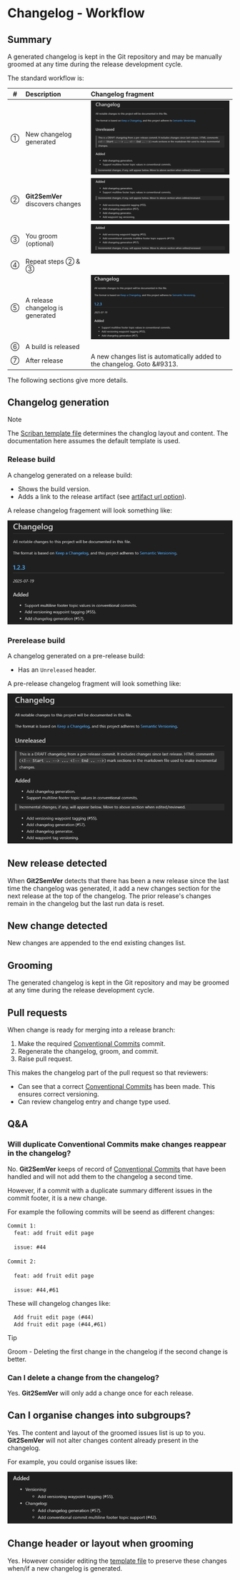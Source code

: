 ﻿---
uid: changelog-workflow
---

# Changelog - Workflow

## Summary

A generated changelog is kept in the Git repository and may be manually groomed at any time
during the release development cycle.

The standard workflow is:

| #       | Description                       | Changelog fragment    |
|  :--:   | :--                               | :-- |
| &#9312; | New changelog generated           | ![New prerelease changelog code fragment](../../../Images/changelog_draft_frag_02_700x375.png) |
| &#9313; | **Git2SemVer** discovers changes  | ![Prerelease changelog code fragment showing added changes](../../../Images/changelog_draft_frag_inc_changes_01_700x213.png) |
| &#9314; | You groom (optional)              | ![Prerelease changelog code fragment showing groomed changes](../../../Images/changelog_draft_frag_groomed_changes_01_700x150.png) |
| &#9315; | Repeat steps &#9313; & &#9314;    |   |
| &#9316; | A release changelog is generated  | ![Release changelog code fragment](../../../Images/changelog_rel_frag_02_700x324.png) |
| &#9317; | A build is released               |   |
| &#9318; | After release                     | A new changes list is automatically added to the changelog. Goto &#9313.  |

The following sections give more details.

## Changelog generation

> [!NOTE]
> The [Scriban template file](xref:changelog-templating) determines the changlog layout and content.
> The documentation here assumes the default template is used.

### Release build

A changelog generated on a release build:

* Shows the build version.
* Adds a link to the release artifact (see [artifact url option](xref:git2semver-tool-commands)).

A release changelog fragement will look something like:

![Release changelog code fragment](../../../Images/changelog_rel_frag_02_700x324.png)

### Prerelease build

A changelog generated on a pre-release build:

* Has an `Unreleased` header.

A pre-release changelog fragment will look something like:

![Prerelease changelog code fragment](../../../Images/changelog_draft_frag_01_700x466.png)

## New release detected

When **Git2SemVer** detects that there has been a new release since the last time the changelog was generated,
it add a new changes section  for the next release at the top of the changelog. 
The prior release's changes remain in the changelog but the last run data is reset.

## New change detected

New changes are appended to the end existing changes list.

## Grooming

The generated changelog is kept in the Git repository and may be groomed at any time
during the release development cycle.

## Pull requests

When change is ready for merging into a release branch:

1. Make the required [Conventional Commits](https://www.conventionalcommits.org/en/v1.0.0/) commit.
2. Regenerate the changelog, groom, and commit.
3. Raise pull request.

This makes the changelog part of the pull request so that reviewers:

* Can see that a correct [Conventional Commits](https://www.conventionalcommits.org/en/v1.0.0/) has been made.
This ensures correct versioning.
* Can review changelog entry and change type used.

## Q&A

### Will duplicate Conventional Commits make changes reappear in the changelog?

No. **Git2SemVer** keeps of record of [Conventional Commits](https://www.conventionalcommits.org/en/v1.0.0/) that have been handled
and will not add them to the changelog a second time.

However, if a commit with a duplicate summary different issues in the commit footer, it is a new change.

For example the following commits will be seend as different changes:

```console
Commit 1:
  feat: add fruit edit page

  issue: #44

Commit 2:

  feat: add fruit edit page

  issue: #44,#61
```

These will changelog changes like:

```console
  Add fruit edit page (#44)
  Add fruit edit page (#44,#61)
```

> [!TIP]
> Groom - Deleting the first change in the changelog if the second change is better.

### Can I delete a change from the changelog?

Yes. **Git2SemVer** will only add a change once for each release.

## Can I organise changes into subgroups?

Yes. The content and layout of the groomed issues list is up to you.
**Git2SemVer** will not alter changes content already present in the changelog.

For example, you could organise issues like:

![Groomed changelog fragment with grouped changes](../../../Images/changelog_groomed_frag_02_700x161.png)

## Change header or layout when grooming

Yes. However consider editing the [template file](xref:changelog-templating) to preserve these changes when/if a new changelog is generated.
